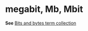 # megabit, Mb, Mbit

**See** [Bits and bytes term collection](../term-collections/bits-bytes-terms.md)
